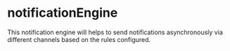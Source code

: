 # notificationEngine
This notification engine will helps to send notifications asynchronously via different channels based on the rules configured.
